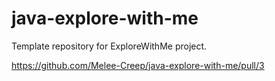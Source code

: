 # java-explore-with-me
Template repository for ExploreWithMe project.

https://github.com/Melee-Creep/java-explore-with-me/pull/3
